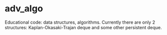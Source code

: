 adv_algo
========

Educational code: data structures, algorithms.
Currently there are only 2 structures: Kaplan-Okasaki-Trajan deque and some other persistent deque.
